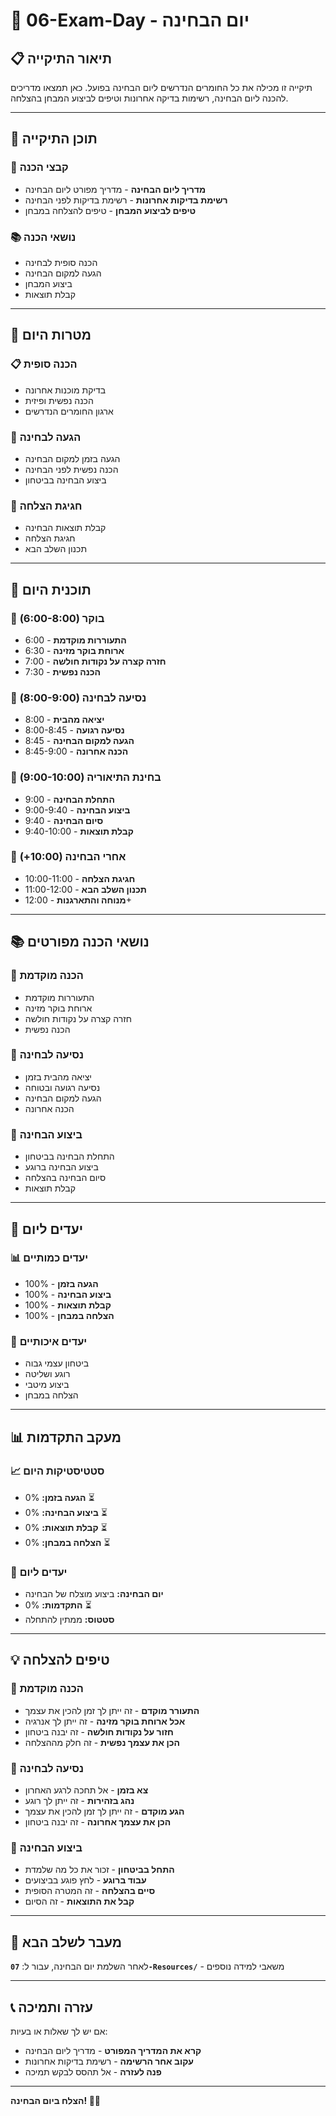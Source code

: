# 📝 06-Exam-Day - יום הבחינה

## 📋 תיאור התיקייה

תיקייה זו מכילה את כל החומרים הנדרשים ליום הבחינה בפועל. כאן תמצאו מדריכים להכנה ליום הבחינה, רשימות בדיקה אחרונות וטיפים לביצוע המבחן בהצלחה.

---

## 📁 תוכן התיקייה

### 📄 קבצי הכנה

- **מדריך ליום הבחינה** - מדריך מפורט ליום הבחינה
- **רשימת בדיקות אחרונות** - רשימת בדיקות לפני הבחינה
- **טיפים לביצוע המבחן** - טיפים להצלחה במבחן

### 📚 נושאי הכנה

- הכנה סופית לבחינה
- הגעה למקום הבחינה
- ביצוע המבחן
- קבלת תוצאות

---

## 🎯 מטרות היום

### 📋 הכנה סופית

- בדיקת מוכנות אחרונה
- הכנה נפשית ופיזית
- ארגון החומרים הנדרשים

### 🚗 הגעה לבחינה

- הגעה בזמן למקום הבחינה
- הכנה נפשית לפני הבחינה
- ביצוע הבחינה בביטחון

### 🎉 חגיגת הצלחה

- קבלת תוצאות הבחינה
- חגיגת הצלחה
- תכנון השלב הבא

---

## 📅 תוכנית היום

### 🌅 בוקר (6:00-8:00)

- **התעוררות מוקדמת** - 6:00
- **ארוחת בוקר מזינה** - 6:30
- **חזרה קצרה על נקודות חולשה** - 7:00
- **הכנה נפשית** - 7:30

### 🚗 נסיעה לבחינה (8:00-9:00)

- **יציאה מהבית** - 8:00
- **נסיעה רגועה** - 8:00-8:45
- **הגעה למקום הבחינה** - 8:45
- **הכנה אחרונה** - 8:45-9:00

### 📝 בחינת התיאוריה (9:00-10:00)

- **התחלת הבחינה** - 9:00
- **ביצוע הבחינה** - 9:00-9:40
- **סיום הבחינה** - 9:40
- **קבלת תוצאות** - 9:40-10:00

### 🎉 אחרי הבחינה (10:00+)

- **חגיגת הצלחה** - 10:00-11:00
- **תכנון השלב הבא** - 11:00-12:00
- **מנוחה והתארגנות** - 12:00+

---

## 📚 נושאי הכנה מפורטים

### 🌅 הכנה מוקדמת

- התעוררות מוקדמת
- ארוחת בוקר מזינה
- חזרה קצרה על נקודות חולשה
- הכנה נפשית

### 🚗 נסיעה לבחינה

- יציאה מהבית בזמן
- נסיעה רגועה ובטוחה
- הגעה למקום הבחינה
- הכנה אחרונה

### 📝 ביצוע הבחינה

- התחלת הבחינה בביטחון
- ביצוע הבחינה ברוגע
- סיום הבחינה בהצלחה
- קבלת תוצאות

---

## 🎯 יעדים ליום

### 📊 יעדים כמותיים

- **הגעה בזמן** - 100%
- **ביצוע הבחינה** - 100%
- **קבלת תוצאות** - 100%
- **הצלחה במבחן** - 100%

### 🧠 יעדים איכותיים

- ביטחון עצמי גבוה
- רוגע ושליטה
- ביצוע מיטבי
- הצלחה במבחן

---

## 📊 מעקב התקדמות

### 📈 סטטיסטיקות היום

- **הגעה בזמן:** 0% ⏳
- **ביצוע הבחינה:** 0% ⏳
- **קבלת תוצאות:** 0% ⏳
- **הצלחה במבחן:** 0% ⏳

### 🎯 יעדים ליום

- **יום הבחינה:** ביצוע מוצלח של הבחינה
- **התקדמות:** 0% ⏳
- **סטטוס:** ממתין להתחלה

---

## 💡 טיפים להצלחה

### 🌅 הכנה מוקדמת

- **התעורר מוקדם** - זה ייתן לך זמן להכין את עצמך
- **אכל ארוחת בוקר מזינה** - זה ייתן לך אנרגיה
- **חזור על נקודות חולשה** - זה יבנה ביטחון
- **הכן את עצמך נפשית** - זה חלק מההצלחה

### 🚗 נסיעה לבחינה

- **צא בזמן** - אל תחכה לרגע האחרון
- **נהג בזהירות** - זה ייתן לך רוגע
- **הגע מוקדם** - זה ייתן לך זמן להכין את עצמך
- **הכן את עצמך אחרונה** - זה יבנה ביטחון

### 📝 ביצוע הבחינה

- **התחל בביטחון** - זכור את כל מה שלמדת
- **עבוד ברוגע** - לחץ פוגע בביצועים
- **סיים בהצלחה** - זה המטרה הסופית
- **קבל את התוצאות** - זה הסיום

---

## 🔄 מעבר לשלב הבא

לאחר השלמת יום הבחינה, עבור ל:
**`07-Resources/`** - משאבי למידה נוספים

---

## 📞 עזרה ותמיכה

אם יש לך שאלות או בעיות:

- **קרא את המדריך המפורט** - מדריך ליום הבחינה
- **עקוב אחר הרשימה** - רשימת בדיקות אחרונות
- **פנה לעזרה** - אל תהסס לבקש תמיכה

---

**הצלח ביום הבחינה! 📝✨**
